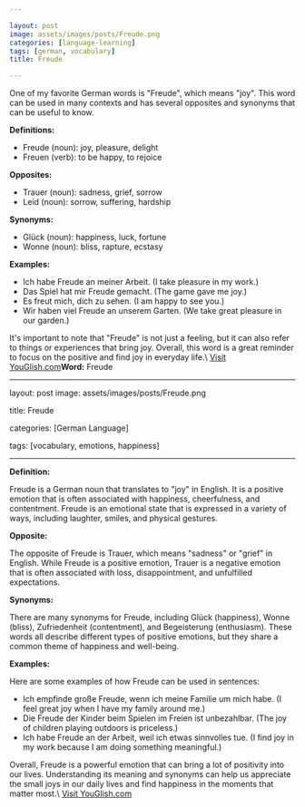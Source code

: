 ```yaml
---

layout: post
image: assets/images/posts/Freude.png
categories: [language-learning]
tags: [german, vocabulary]
title: Freude

---
```


One of my favorite German words is "Freude", which means "joy". This word can be used in many contexts and has several opposites and synonyms that can be useful to know.

**Definitions:**

- Freude (noun): joy, pleasure, delight
- Freuen (verb): to be happy, to rejoice

**Opposites:**

- Trauer (noun): sadness, grief, sorrow
- Leid (noun): sorrow, suffering, hardship

**Synonyms:**

- Glück (noun): happiness, luck, fortune
- Wonne (noun): bliss, rapture, ecstasy

**Examples:**

- Ich habe Freude an meiner Arbeit. (I take pleasure in my work.)
- Das Spiel hat mir Freude gemacht. (The game gave me joy.)
- Es freut mich, dich zu sehen. (I am happy to see you.)
- Wir haben viel Freude an unserem Garten. (We take great pleasure in our garden.)

It's important to note that "Freude" is not just a feeling, but it can also refer to things or experiences that bring joy. Overall, this word is a great reminder to focus on the positive and find joy in everyday life.\ <a id="yg-widget-0" class="youglish-widget" data-query="Freude" data-lang="german" data-components="8412" data-auto-start="0" data-bkg-color="theme_light" data-title="How%20to%20pronounce%20Freude%20in%20German"  rel="nofollow" href="https://youglish.com">Visit YouGlish.com</a><script async src="https://youglish.com/public/emb/widget.js" charset="utf-8"></script>**Word:** Freude

---

layout: post
image: assets/images/posts/Freude.png

title: Freude

categories: [German Language]

tags: [vocabulary, emotions, happiness]

---

**Definition:**

Freude is a German noun that translates to "joy" in English. It is a positive emotion that is often associated with happiness, cheerfulness, and contentment. Freude is an emotional state that is expressed in a variety of ways, including laughter, smiles, and physical gestures.

**Opposite:**

The opposite of Freude is Trauer, which means "sadness" or "grief" in English. While Freude is a positive emotion, Trauer is a negative emotion that is often associated with loss, disappointment, and unfulfilled expectations.

**Synonyms:**

There are many synonyms for Freude, including Glück (happiness), Wonne (bliss), Zufriedenheit (contentment), and Begeisterung (enthusiasm). These words all describe different types of positive emotions, but they share a common theme of happiness and well-being.

**Examples:**

Here are some examples of how Freude can be used in sentences:

- Ich empfinde große Freude, wenn ich meine Familie um mich habe. (I feel great joy when I have my family around me.)
- Die Freude der Kinder beim Spielen im Freien ist unbezahlbar. (The joy of children playing outdoors is priceless.)
- Ich habe Freude an der Arbeit, weil ich etwas sinnvolles tue. (I find joy in my work because I am doing something meaningful.)

Overall, Freude is a powerful emotion that can bring a lot of positivity into our lives. Understanding its meaning and synonyms can help us appreciate the small joys in our daily lives and find happiness in the moments that matter most.\ <a id="yg-widget-0" class="youglish-widget" data-query="Freude" data-lang="german" data-components="8412" data-auto-start="0" data-bkg-color="theme_light" data-title="How%20to%20pronounce%20Freude%20in%20German"  rel="nofollow" href="https://youglish.com">Visit YouGlish.com</a><script async src="https://youglish.com/public/emb/widget.js" charset="utf-8"></script>